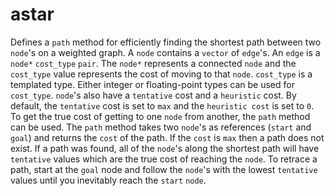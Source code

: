 # astar
Defines a `path` method for efficiently finding the shortest path between two `node`'s on a weighted graph. A `node` contains a `vector` of `edge`'s. An `edge` is a `node*` `cost_type` `pair`. The `node*` represents a connected `node` and the `cost_type` value represents the cost of moving to that `node`. `cost_type` is a templated type. Either integer or floating-point types can be used for `cost_type`. `node`'s also have a `tentative` cost and a `heuristic` cost. By default, the `tentative` cost is set to `max` and the `heuristic cost` is set to `0`. To get the true cost of getting to one `node` from another, the `path` method can be used. The `path` method takes two `node`'s as references (`start` and `goal`) and returns the `cost` of the path. If the `cost` is `max` then a path does not exist. If a path was found, all of the `node`'s along the shortest path will have `tentative` values which are the true cost of reaching the `node`. To retrace a path, start at the `goal` node and follow the `node`'s with the lowest `tentative` values until you inevitably reach the `start` `node`.
